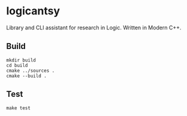 # logicantsy

Library and CLI assistant for research in Logic. Written in Modern C++.

## Build

```
mkdir build
cd build
cmake ../sources .
cmake --build .
```

## Test

```
make test
```

